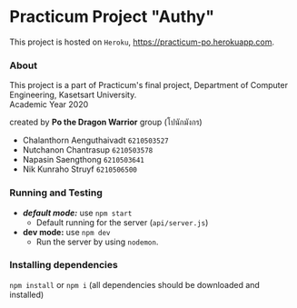 # Practicum Project "Authy"
This project is hosted on `Heroku`, https://practicum-po.herokuapp.com.

### About

This project is a part of Practicum's final project, Department of Computer Engineering, Kasetsart University.<br>
Academic Year 2020

created by **Po the Dragon Warrior** group (โปนักมังกร)
- Chalanthorn Aenguthaivadt `6210503527`
- Nutchanon Chantrasup `6210503578`
- Napasin Saengthong `6210503641`
- Nik Kunraho Struyf `6210506500`

### Running and Testing

- ***default mode:*** use `npm start` 
  -  Default running for the server (`api/server.js`)
- **dev mode:** use `npm dev`
  - Run the server by using `nodemon`.

### Installing dependencies
`npm install` or `npm i` (all dependencies should be downloaded and installed)
